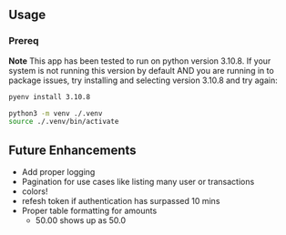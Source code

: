 ## Usage

### Prereq

**Note** This app has been tested to run on python version 3.10.8. If your system is not running this version by default AND
you are running in to package issues, try installing and selecting version 3.10.8 and try again:

```bash
pyenv install 3.10.8
```

```bash
python3 -m venv ./.venv
source ./.venv/bin/activate
```

## Future Enhancements

- Add proper logging
- Pagination for use cases like listing many user or transactions
- colors!
- refesh token if authentication has surpassed 10 mins
- Proper table formatting for amounts
  - 50.00 shows up as 50.0

